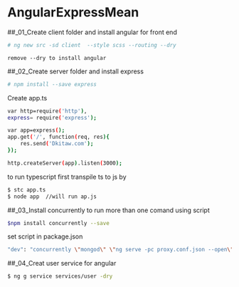 # AngularExpressMean
##_01_Create client folder and install angular for front end
```bash
# ng new src -sd client  --style scss --routing --dry
```
    remove --dry to install angular

##_02_Create server folder and install express

```bash
# npm install --save express
```

Create app.ts
```bash
var http=require('http'),
express= require('express');

var app=express();
app.get('/', function(req, res){
    res.send('Dkitaw.com');
});

http.createServer(app).listen(3000);

```
to run typescript first transpile ts to js by
```bash
$ stc app.ts
$ node app  //will run ap.js
```

##_03_Install concurrently to run more than one comand using script
```bash
$npm install concurrently --save
```

set script in package.json
```bash
"dev": "concurrently \"mongod\" \"ng serve -pc proxy.conf.json --open\" \"tsc -w -p server\" \"nodemon dist/server/app.js\"",

```

##_04_Creat user service for angular
```bash
$ ng g service services/user -dry

```
